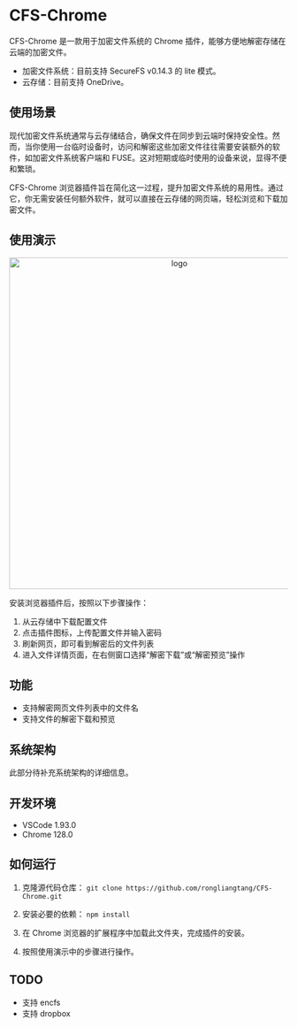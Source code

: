 # CFS-Chrome
CFS-Chrome 是一款用于加密文件系统的 Chrome 插件，能够方便地解密存储在云端的加密文件。

- 加密文件系统：目前支持 SecureFS v0.14.3 的 lite 模式。
- 云存储：目前支持 OneDrive。


## 使用场景
现代加密文件系统通常与云存储结合，确保文件在同步到云端时保持安全性。然而，当你使用一台临时设备时，访问和解密这些加密文件往往需要安装额外的软件，如加密文件系统客户端和 FUSE。这对短期或临时使用的设备来说，显得不便和繁琐。

CFS-Chrome 浏览器插件旨在简化这一过程，提升加密文件系统的易用性。通过它，你无需安装任何额外软件，就可以直接在云存储的网页端，轻松浏览和下载加密文件。


## 使用演示
<p align="center">
  <img
    alt="logo"
    src="./resources/CFS-Chrome-Demo.gif"
    width="600"
  />
</p>

安装浏览器插件后，按照以下步骤操作：
1. 从云存储中下载配置文件
2. 点击插件图标，上传配置文件并输入密码
3. 刷新网页，即可看到解密后的文件列表
4. 进入文件详情页面，在右侧窗口选择“解密下载”或“解密预览”操作



## 功能
- 支持解密网页文件列表中的文件名
- 支持文件的解密下载和预览


## 系统架构
此部分待补充系统架构的详细信息。


## 开发环境
- VSCode 1.93.0
- Chrome 128.0


## 如何运行
1. 克隆源代码仓库：
`git clone https://github.com/rongliangtang/CFS-Chrome.git`

2. 安装必要的依赖：
`npm install`

3. 在 Chrome 浏览器的扩展程序中加载此文件夹，完成插件的安装。

4. 按照使用演示中的步骤进行操作。

## TODO
- 支持 encfs
- 支持 dropbox








